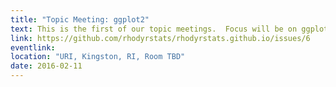 ```yaml
---
title: "Topic Meeting: ggplot2"
text: This is the first of our topic meetings.  Focus will be on ggplot2 and it will be geared for those with a bit of experience, but we will have people available to help get new users up to speed.
link: https://github.com/rhodyrstats/rhodyrstats.github.io/issues/6
eventlink: 
location: "URI, Kingston, RI, Room TBD"
date: 2016-02-11 
---
```

